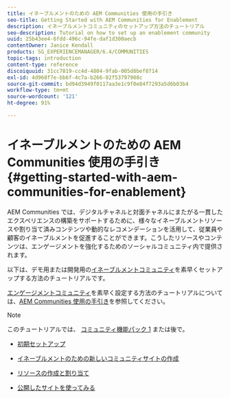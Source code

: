 ```yaml
---
title: イネーブルメントのための AEM Communities 使用の手引き
seo-title: Getting Started with AEM Communities for Enablement
description: イネーブルメントコミュニティのセットアップ方法のチュートリアル
seo-description: Tutorial on how to set up an enablement community
uuid: 25b43ee4-6fdd-496c-94fe-daf1d300aecb
contentOwner: Janice Kendall
products: SG_EXPERIENCEMANAGER/6.4/COMMUNITIES
topic-tags: introduction
content-type: reference
discoiquuid: 31cc7819-cc4d-4804-9fab-005d8bef0714
exl-id: 4d968f7e-bb6f-4c7a-b266-02f53797908c
source-git-commit: bd94d3949f0117aa3e1c9f0e84f7293a5d6b03b4
workflow-type: tm+mt
source-wordcount: '121'
ht-degree: 91%

---
```


# イネーブルメントのための AEM Communities 使用の手引き  {#getting-started-with-aem-communities-for-enablement}

AEM Communities では、デジタルチャネルと対面チャネルにまたがる一貫したエクスペリエンスの構築をサポートするために、様々なイネーブルメントリソースや割り当て済みコンテンツや動的なレコメンデーションを活用して、従業員や顧客のイネーブルメントを促進することができます。こうしたリソースやコンテンツは、エンゲージメントを強化するためのソーシャルコミュニティ内で提供されます。

以下は、デモ用または開発用の[イネーブルメントコミュニティ](overview.md#enablement-community)を素早くセットアップする方法のチュートリアルです。

[エンゲージメントコミュニティ](overview.md#engagement-community)を素早く設定する方法のチュートリアルについては、[AEM Communities 使用の手引き](getting-started.md)を参照してください。

>[!NOTE]
>
>このチュートリアルでは、 [コミュニティ機能パック 1](deploy-communities.md#latestfeaturepack) または後で。

* [初期セットアップ](enablement-setup.md)

* [イネーブルメントのための新しいコミュニティサイトの作成](enablement-create-site.md)

* [リソースの作成と割り当て](resource.md)

* [公開したサイトを使ってみる](enablement-published-site.md)
